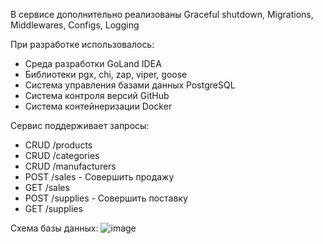 В сервисе дополнительно реализованы Graceful shutdown, Migrations, Middlewares, Configs, Logging

При разработке использовалось:
- Среда разработки GoLand IDEA
- Библиотеки pgx, chi, zap, viper, goose
- Система управления базами данных PostgreSQL
- Система контроля версий GitHub
- Система контейнеризации Docker

Сервис поддерживает запросы:
- CRUD /products
- CRUD /categories
- CRUD /manufacturers
- POST /sales - Совершить продажу
- GET /sales
- POST /supplies - Совершить поставку
- GET /supplies

Схема базы данных:
![image](https://github.com/NikPuz/fishing-store/assets/84337089/a9d38493-3a1d-439f-94de-caebc8b3a3d3)

